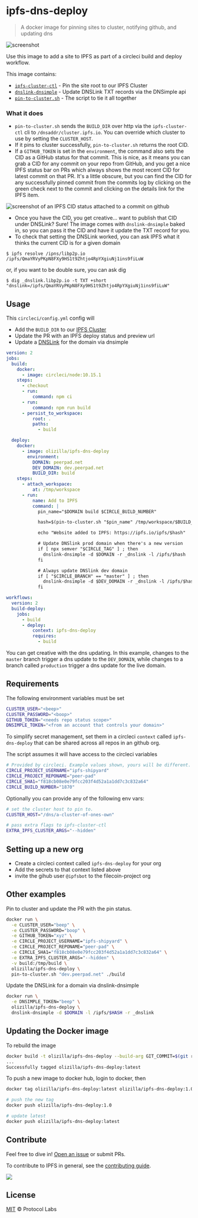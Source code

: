 # ipfs-dns-deploy

> A docker image for pinning sites to cluster, notifying github, and updating dns

![screenshot](docs/screenshot.png)

Use this image to add a site to IPFS as part of a circleci build and deploy workflow.

This image contains:

- [`ipfs-cluster-ctl`] - Pin the site root to our IPFS Cluster
- [`dnslink-dnsimple`] - Update DNSLink TXT records via the DNSimple api
- [`pin-to-cluster.sh`] - The script to tie it all together

### What it does

- `pin-to-cluster.sh` sends the `BUILD_DIR` over http via the `ipfs-cluster-ctl` cli to `/dnsaddr/cluster.ipfs.io`. You can override which cluster to use by setting the `CLUSTER_HOST`.
- If it pins to cluster successfully, `pin-to-cluster.sh` returns the root CID.
- If a `GITHUB_TOKEN` is set in the `environment`, the command also sets the CID as a GitHub status for that commit. This is nice, as it means you can grab a CID for any commit on your repo from GitHub, and you get a nice IPFS status bar on PRs which always shows the most recent CID for latest commit on that PR. It's a little obscure, but you can find the CID for any successfully pinned commit from the commits log by clicking on the green check next to the commit and clicking on the details link for the IPFS item.

![screenshot of an IPFS CID status attached to a commit on github](docs/github-commit-ipfs-cid-check.png)


- Once you have the CID, you get creative... want to publish that CID under DNSLink? Sure! The image comes with `dnslink-dnsimple` baked in, so you can pass it the CID and have it update the TXT record for you.
- To check that setting the DNSLink worked, you can ask IPFS what it thinks the current CID is for a given domain

```console
$ ipfs resolve /ipns/libp2p.io
/ipfs/QmaYRVyPKpN8FXy9HS1t9Zhtjo4RpYXgiuNj1ins9fiLuW
```

or, if you want to be double sure, you can ask dig

```console
$ dig _dnslink.libp2p.io -t TXT +short
"dnslink=/ipfs/QmaYRVyPKpN8FXy9HS1t9Zhtjo4RpYXgiuNj1ins9fiLuW"
```

## Usage

This `circleci/config.yml` config will

- Add the `BUILD_DIR` to our [IPFS Cluster](https://cluster.ipfs.io)
- Update the PR with an IPFS deploy status and preview url
- Update a [DNSLink](https://docs.ipfs.io/guides/concepts/dnslink/) for the domain via dnsimple

```yaml
version: 2
jobs:
  build:
    docker:
      - image: circleci/node:10.15.1
    steps:
      - checkout
      - run:
          command: npm ci
      - run:
          command: npm run build
      - persist_to_workspace:
          root: .
          paths:
            - build

  deploy:
    docker:
      - image: olizilla/ipfs-dns-deploy
        environment:
          DOMAIN: peerpad.net
          DEV_DOMAIN: dev.peerpad.net
          BUILD_DIR: build
    steps:
      - attach_workspace:
          at: /tmp/workspace
      - run:
          name: Add to IPFS
          command: |
            pin_name="$DOMAIN build $CIRCLE_BUILD_NUMBER"

            hash=$(pin-to-cluster.sh "$pin_name" /tmp/workspace/$BUILD_DIR)

            echo "Website added to IPFS: https://ipfs.io/ipfs/$hash"

            # Update DNSlink prod domain when there's a new version
            if [ npx semver "$CIRCLE_TAG" ] ; then
              dnslink-dnsimple -d $DOMAIN -r _dnslink -l /ipfs/$hash
            fi

            # Always update DNSlink dev domain
            if [ "$CIRCLE_BRANCH" == "master" ] ; then
              dnslink-dnsimple -d $DEV_DOMAIN -r _dnslink -l /ipfs/$hash
            fi

workflows:
  version: 2
  build-deploy:
    jobs:
      - build
      - deploy:
          context: ipfs-dns-deploy
          requires:
            - build

```

You can get creative with the dns updating. In this example, changes to the `master` branch trigger a dns update to the `DEV_DOMAIN`, while changes to a branch called `production` trigger a dns update for the live domain.

## Requirements

The following environment variables must be set

```sh
CLUSTER_USER="<beep>"
CLUSTER_PASSWORD="<boop>"
GITHUB_TOKEN="<needs repo status scope>"
DNSIMPLE_TOKEN="<from an account that controls your domain>"
```

To simplify secret management, set them in a circleci `context` called `ipfs-dns-deploy`
that can be shared across all repos in an github org.

The script assumes it will have access to the circleci variables

```sh
# Provided by circleci. Example values shown, yours will be different.
CIRCLE_PROJECT_USERNAME="ipfs-shipyard"
CIRCLE_PROJECT_REPONAME="peer-pad"
CIRCLE_SHA1="f818cb08e0e79fcc203f4d52a1a1dd7c3c832a64"
CIRCLE_BUILD_NUMBER="1870"
```

Optionally you can provide any of the following env vars:

```sh
# set the cluster host to pin to.
CLUSTER_HOST="/dns/a-cluster-of-ones-own"

# pass extra flags to ipfs-cluster-ctl
EXTRA_IPFS_CLUSTER_ARGS="--hidden"
```

## Setting up a new org

- Create a circleci context called `ipfs-dns-deploy` for your org
- Add the secrets to that context listed above
- invite the gihub user `@ipfsbot` to the filecoin-project org

## Other examples

Pin to cluster and update the PR with the pin status.

```bash
docker run \
  -e CLUSTER_USER="beep" \
  -e CLUSTER_PASSWORD="boop" \
  -e GITHUB_TOKEN="xyz" \
  -e CIRCLE_PROJECT_USERNAME="ipfs-shipyard" \
  -e CIRCLE_PROJECT_REPONAME="peer-pad" \
  -e CIRCLE_SHA1="f818cb08e0e79fcc203f4d52a1a1dd7c3c832a64" \
  -e EXTRA_IPFS_CLUSTER_ARGS="--hidden" \
  -v build:/tmp/build \
  olizilla/ipfs-dns-deploy \
  pin-to-cluster.sh "dev.peerpad.net" ./build
```

Update the DNSLink for a domain via dnslink-dnsimple

```bash
docker run \
  -e DNSIMPLE_TOKEN="beep" \
  olizilla/ipfs-dns-deploy \
  dnslink-dnsimple -d $DOMAIN -l /ipfs/$HASH -r _dnslink
```

## Updating the Docker image

To rebuild the image

```bash
docker build -t olizilla/ipfs-dns-deploy --build-arg GIT_COMMIT=$(git rev-parse HEAD) .
...
Successfully tagged olizilla/ipfs-dns-deploy:latest
```

To push a new image to docker hub, login to docker, then

```bash
docker tag olizilla/ipfs-dns-deploy:latest olizilla/ipfs-dns-deploy:1.0

# push the new tag
docker push olizilla/ipfs-dns-deploy:1.0

# update latest
docker push olizilla/ipfs-dns-deploy:latest
```


## Contribute

Feel free to dive in! [Open an issue](https://github.com/ipfs-shipyard/ipfs-dns-deploy/issues/new) or submit PRs.

To contribute to IPFS in general, see the [contributing guide](https://github.com/ipfs/community/blob/master/contributing.md).

[![](https://cdn.rawgit.com/jbenet/contribute-ipfs-gif/master/img/contribute.gif)](https://github.com/ipfs/community/blob/master/CONTRIBUTING.md)


## License

[MIT](LICENSE) © Protocol Labs


[`ipfs-cluster-ctl`]: https://cluster.ipfs.io/documentation/ipfs-cluster-ctl/
[`dnslink-dnsimple`]: https://github.com/ipfs/dnslink-dnsimple
[`pin-to-cluster.sh`]: scripts/pin-to-cluster.sh
